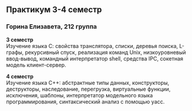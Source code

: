 ## Практикум 3-4 семестр   
### Горина Елизавета, 212 группа    
  
__3 семестр__  
    Изучение языка С: свойства транслятора, списки, деревья поиска, L-графы, рекурсивный спуск, реализация команд Unix, низкоуровневый ввод-вывод, командный интерпретатор shell, средства IPC, сокетная модель клиент-сервер.

__4 семестр__   
    Изучение языка С++: абстрактные типы данных, конструкторы, деструкторы, наследование, перегрузка, виртуальные функции, исключения, шаблоны, интерпретатор модельного языка программирования, синтаксический анализ с помощью yacc.
